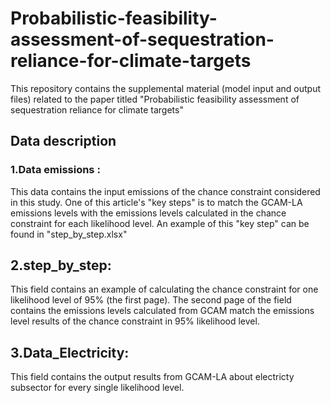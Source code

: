 # Probabilistic-feasibility-assessment-of-sequestration-reliance-for-climate-targets
This repository contains the supplemental material (model input and output files) related to the paper titled
"Probabilistic feasibility assessment of sequestration reliance for climate targets"
## Data description
### 1.Data emissions : 
This data contains the input emissions of the chance constraint considered in this study.
One of this article's "key steps" is to match the GCAM-LA emissions levels with the emissions levels calculated in the chance constraint for each likelihood level.
An example of this "key step" can be found in "step_by_step.xlsx"
## 2.step_by_step:
This field contains an example of calculating the chance constraint for one likelihood level of 95% (the first page). The second page of the field contains
the emissions levels calculated from GCAM match the emissions level results of the chance constraint in 95% likelihood level.
## 3.Data_Electricity: 
This field contains the output results from GCAM-LA about electricty subsector for every single likelihood level. 
